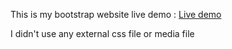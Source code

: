 This is my bootstrap website live demo :
[Live demo](https://komailk.github.io/Bootstrap-assignement/)

I didn't use any external css file or media file
